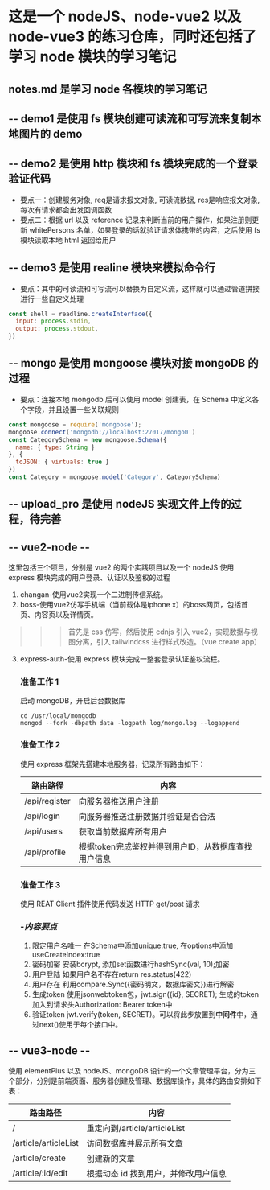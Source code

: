 # 这是一个 nodeJS、node-vue2 以及 node-vue3 的练习仓库，同时还包括了学习 node 模块的学习笔记

## notes.md 是学习 node 各模块的学习笔记

## -- demo1 是使用 fs 模块创建可读流和可写流来复制本地图片的 demo

## -- demo2 是使用 http 模块和 fs 模块完成的一个登录验证代码

- 要点一：创建服务对象, req是请求报文对象, 可读流数据, res是响应报文对象, 每次有请求都会出发回调函数
- 要点二：根据 url 以及 reference 记录来判断当前的用户操作，如果注册则更新 whitePersons 名单，如果登录的话就验证请求体携带的内容，之后使用 fs 模块读取本地 html 返回给用户

## -- demo3 是使用 realine 模块来模拟命令行

- 要点：其中的可读流和可写流可以替换为自定义流，这样就可以通过管道拼接进行一些自定义处理

```js
const shell = readline.createInterface({
  input: process.stdin,
  output: process.stdout,
})
```

## -- mongo 是使用 mongoose 模块对接 mongoDB 的过程

- 要点：连接本地 mongodb 后可以使用 model 创建表，在 Schema 中定义各个字段，并且设置一些关联规则

```js
const mongoose = require('mongoose');
mongoose.connect('mongodb://localhost:27017/mongo0')
const CategorySchema = new mongoose.Schema({
  name: { type: String }
}, {
  toJSON: { virtuals: true }
})
const Category = mongoose.model('Category', CategorySchema)
```

## -- upload_pro 是使用 nodeJS 实现文件上传的过程，待完善

## -- **vue2-node** --

这里包括三个项目，分别是 vue2 的两个实践项目以及一个 nodeJS 使用 express 模块完成的用户登录、认证以及鉴权的过程

1. changan-使用vue2实现一个二进制传信系统。
2. boss-使用vue2仿写手机端（当前载体是iphone x）的boss网页，包括首页、内容页以及详情页。

>>> 首先是 css 仿写，然后使用 cdnjs 引入 vue2，实现数据与视图分离，引入 tailwindcss 进行样式改造。（vue create app）

3. express-auth-使用 express 模块完成一整套登录认证鉴权流程。

    ### 准备工作 1

    启动 mongoDB，开启后台数据库

    ```
    cd /usr/local/mongodb
    mongod --fork -dbpath data -logpath log/mongo.log --logappend
    ```

    ### 准备工作 2

    使用 express 框架先搭建本地服务器，记录所有路由如下：

    |路由路径|内容|
    |-|-|
    |/api/register|向服务器推送用户注册|
    |/api/login|向服务器推送注册数据并验证是否合法|
    |/api/users|获取当前数据库所有用户|
    |/api/profile|根据token完成鉴权并得到用户ID，从数据库查找用户信息|

    ### 准备工作 3

    使用 REAT Client 插件使用代码发送 HTTP get/post 请求

    ### -*内容要点*

    1. 限定用户名唯一
    在Schema中添加unique:true, 在options中添加useCreateIndex:true
    2. 密码加密
    安装bcrypt, 添加set函数进行hashSync(val, 10);加密
    3. 用户登陆
    如果用户名不存在return res.status(422)
    4. 用户存在
    利用compare.Sync({密码明文，数据库密文})进行解密
    5. 生成token
    使用jsonwebtoken包，jwt.sign({id}, SECRET);
    生成的token加入到请求头Authorization: Bearer token中
    6. 验证token
    jwt.verify(token, SECRET)。可以将此步放置到**中间件**中，通过next()使用于每个接口中。

## -- **vue3-node** --

使用 elementPlus 以及 nodeJS、mongoDB 设计的一个文章管理平台，分为三个部分，分别是前端页面、服务器创建及管理、数据库操作，具体的路由安排如下表：

|路由路径|内容|
|-|-|
|/|重定向到/article/articleList|
|/article/articleList|访问数据库并展示所有文章|
|/article/create|创建新的文章|
|/article/:id/edit|根据动态 id 找到用户，并修改用户信息|